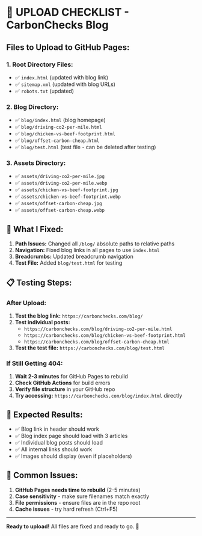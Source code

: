 # 🚀 UPLOAD CHECKLIST - CarbonChecks Blog

## **Files to Upload to GitHub Pages:**

### **1. Root Directory Files:**
- ✅ `index.html` (updated with blog link)
- ✅ `sitemap.xml` (updated with blog URLs)
- ✅ `robots.txt` (updated)

### **2. Blog Directory:**
- ✅ `blog/index.html` (blog homepage)
- ✅ `blog/driving-co2-per-mile.html`
- ✅ `blog/chicken-vs-beef-footprint.html`
- ✅ `blog/offset-carbon-cheap.html`
- ✅ `blog/test.html` (test file - can be deleted after testing)

### **3. Assets Directory:**
- ✅ `assets/driving-co2-per-mile.jpg`
- ✅ `assets/driving-co2-per-mile.webp`
- ✅ `assets/chicken-vs-beef-footprint.jpg`
- ✅ `assets/chicken-vs-beef-footprint.webp`
- ✅ `assets/offset-carbon-cheap.jpg`
- ✅ `assets/offset-carbon-cheap.webp`

## **🔧 What I Fixed:**

1. **Path Issues:** Changed all `/blog/` absolute paths to relative paths
2. **Navigation:** Fixed blog links in all pages to use `index.html`
3. **Breadcrumbs:** Updated breadcrumb navigation
4. **Test File:** Added `blog/test.html` for testing

## **📋 Testing Steps:**

### **After Upload:**
1. **Test the blog link:** `https://carbonchecks.com/blog/`
2. **Test individual posts:**
   - `https://carbonchecks.com/blog/driving-co2-per-mile.html`
   - `https://carbonchecks.com/blog/chicken-vs-beef-footprint.html`
   - `https://carbonchecks.com/blog/offset-carbon-cheap.html`
3. **Test the test file:** `https://carbonchecks.com/blog/test.html`

### **If Still Getting 404:**
1. **Wait 2-3 minutes** for GitHub Pages to rebuild
2. **Check GitHub Actions** for build errors
3. **Verify file structure** in your GitHub repo
4. **Try accessing:** `https://carbonchecks.com/blog/index.html` directly

## **🎯 Expected Results:**

- ✅ Blog link in header should work
- ✅ Blog index page should load with 3 articles
- ✅ Individual blog posts should load
- ✅ All internal links should work
- ✅ Images should display (even if placeholders)

## **🚨 Common Issues:**

1. **GitHub Pages needs time to rebuild** (2-5 minutes)
2. **Case sensitivity** - make sure filenames match exactly
3. **File permissions** - ensure files are in the repo root
4. **Cache issues** - try hard refresh (Ctrl+F5)

---

**Ready to upload!** All files are fixed and ready to go. 🚀
